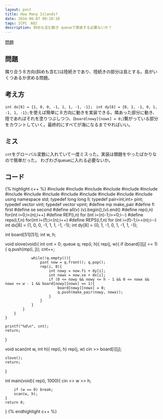 ```yaml
---
layout: post
title: How Many Islands?
date: 2016-06-07 00:10:10
tags: ICPC　AOJ
description: 斜めも含む動き queueで実装する必要ないか？
---
```


[問題](http://judge.u-aizu.ac.jp/onlinejudge/description.jsp?id=1160)

## 問題
隣り合う８方向(斜めも含む)は陸続きであり、陸続きの部分は島とする。島がいくつあるか求める問題。

## 考え方
`int dx[8] = {1, 0, 0, -1, 1, 1, -1, -1};　int dy[8] = {0, 1, -1, 0, 1, -1, 1, -1};`を使えば簡単に８方向に動きを実装できる。隣あった部分に動き、陸であればそれを塗りつぶしつつ、(`board[nowy][nowx] = 0;`)繋がっている部分をカウントしていく。最終的にすべてが海になるまでやればいい。

## ミス
`cnt`をグローバル変数に入れていて一度ミスった。実装は類題をやったばかりなので簡単だった。
わざわざqueueに入れる必要ないか。

## コード

{% highlight c++ %}
#include <iostream>
#include <string>
#include <algorithm>
#include <functional>
#include <vector>
#include <stack>
#include <queue>
#include <set>
#include <bitset>
#include <map>
#include <cstdio>
#include <cstdlib>
#include <cstring>
#include <cmath>
using namespace std;
typedef long long ll;
typedef pair<int,int> pint;
typedef vector<int> vint;
typedef vector<pint> vpint;
#define mp make_pair
#define fi first
#define se second
#define all(v) (v).begin(),(v).end()
#define rep(i,n) for(int i=0;i<(n);i++)
#define REP(i,n) for (int i=(n)-1;i>=0;i--)
#define reps(i,f,n) for(int i=(f);i<(n);i++)
#define REPS(i,f,n) for (int i=(f)-1;i>=(n);i--)
int dx[8] = {1, 0, 0, -1, 1, 1, -1, -1};
int dy[8] = {0, 1, -1, 0, 1, -1, 1, -1};

int board[51][51];
int w, h;

void slove(void){
	int cnt = 0;
	queue<pint> q;
	rep(i, h){
		rep(j, w){
			if (board[i][j] == 1){
				q.push(mp(i, j));
				cnt++;

				while(!q.empty()){
					pint now = q.front(); q.pop();
					rep(i, 8){
						int nowy = now.fi + dy[i];
						int nowx = now.se + dx[i];
						if (0 <= nowy && nowy <= h - 1 && 0 <= nowx && nowx <= w - 1 && board[nowy][nowx] == 1){
							board[nowy][nowx] = 0;
							q.push(make_pair(nowy, nowx));
						}
					}
				}
			}
		}
	}

	printf("%d\n", cnt);
	return;
}

void scan(int w, int h){
	rep(i, h) rep(j, w) cin >> board[i][j];

	slove();
	return;
}

int main(void){
	rep(i, 1000){
		cin >> w >> h;

		if (w == 0) break;
		scan(w, h);
	}
	return 0;
}
{% endhighlight c++ %}